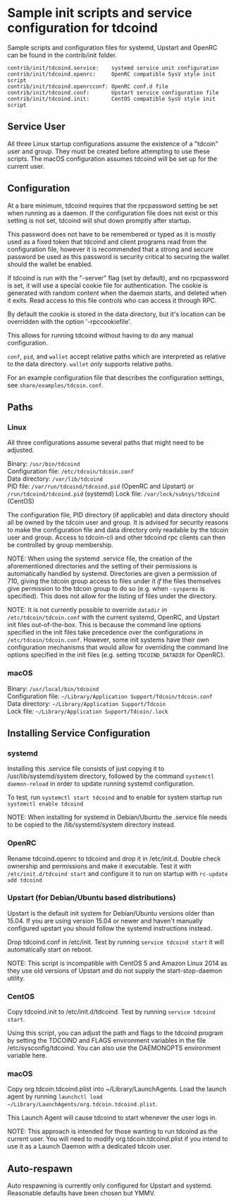 Sample init scripts and service configuration for tdcoind
==========================================================

Sample scripts and configuration files for systemd, Upstart and OpenRC
can be found in the contrib/init folder.

    contrib/init/tdcoind.service:    systemd service unit configuration
    contrib/init/tdcoind.openrc:     OpenRC compatible SysV style init script
    contrib/init/tdcoind.openrcconf: OpenRC conf.d file
    contrib/init/tdcoind.conf:       Upstart service configuration file
    contrib/init/tdcoind.init:       CentOS compatible SysV style init script

Service User
---------------------------------

All three Linux startup configurations assume the existence of a "tdcoin" user
and group.  They must be created before attempting to use these scripts.
The macOS configuration assumes tdcoind will be set up for the current user.

Configuration
---------------------------------

At a bare minimum, tdcoind requires that the rpcpassword setting be set
when running as a daemon.  If the configuration file does not exist or this
setting is not set, tdcoind will shut down promptly after startup.

This password does not have to be remembered or typed as it is mostly used
as a fixed token that tdcoind and client programs read from the configuration
file, however it is recommended that a strong and secure password be used
as this password is security critical to securing the wallet should the
wallet be enabled.

If tdcoind is run with the "-server" flag (set by default), and no rpcpassword is set,
it will use a special cookie file for authentication. The cookie is generated with random
content when the daemon starts, and deleted when it exits. Read access to this file
controls who can access it through RPC.

By default the cookie is stored in the data directory, but it's location can be overridden
with the option '-rpccookiefile'.

This allows for running tdcoind without having to do any manual configuration.

`conf`, `pid`, and `wallet` accept relative paths which are interpreted as
relative to the data directory. `wallet` *only* supports relative paths.

For an example configuration file that describes the configuration settings,
see `share/examples/tdcoin.conf`.

Paths
---------------------------------

### Linux

All three configurations assume several paths that might need to be adjusted.

Binary:              `/usr/bin/tdcoind`  
Configuration file:  `/etc/tdcoin/tdcoin.conf`  
Data directory:      `/var/lib/tdcoind`  
PID file:            `/var/run/tdcoind/tdcoind.pid` (OpenRC and Upstart) or `/run/tdcoind/tdcoind.pid` (systemd)
Lock file:           `/var/lock/subsys/tdcoind` (CentOS)  

The configuration file, PID directory (if applicable) and data directory
should all be owned by the tdcoin user and group.  It is advised for security
reasons to make the configuration file and data directory only readable by the
tdcoin user and group.  Access to tdcoin-cli and other tdcoind rpc clients
can then be controlled by group membership.

NOTE: When using the systemd .service file, the creation of the aforementioned
directories and the setting of their permissions is automatically handled by
systemd. Directories are given a permission of 710, giving the tdcoin group
access to files under it _if_ the files themselves give permission to the
tdcoin group to do so (e.g. when `-sysperms` is specified). This does not allow
for the listing of files under the directory.

NOTE: It is not currently possible to override `datadir` in
`/etc/tdcoin/tdcoin.conf` with the current systemd, OpenRC, and Upstart init
files out-of-the-box. This is because the command line options specified in the
init files take precedence over the configurations in
`/etc/tdcoin/tdcoin.conf`. However, some init systems have their own
configuration mechanisms that would allow for overriding the command line
options specified in the init files (e.g. setting `TDCOIND_DATADIR` for
OpenRC).

### macOS

Binary:              `/usr/local/bin/tdcoind`  
Configuration file:  `~/Library/Application Support/Tdcoin/tdcoin.conf`  
Data directory:      `~/Library/Application Support/Tdcoin`  
Lock file:           `~/Library/Application Support/Tdcoin/.lock`  

Installing Service Configuration
-----------------------------------

### systemd

Installing this .service file consists of just copying it to
/usr/lib/systemd/system directory, followed by the command
`systemctl daemon-reload` in order to update running systemd configuration.

To test, run `systemctl start tdcoind` and to enable for system startup run
`systemctl enable tdcoind`

NOTE: When installing for systemd in Debian/Ubuntu the .service file needs to be copied to the /lib/systemd/system directory instead.

### OpenRC

Rename tdcoind.openrc to tdcoind and drop it in /etc/init.d.  Double
check ownership and permissions and make it executable.  Test it with
`/etc/init.d/tdcoind start` and configure it to run on startup with
`rc-update add tdcoind`

### Upstart (for Debian/Ubuntu based distributions)

Upstart is the default init system for Debian/Ubuntu versions older than 15.04. If you are using version 15.04 or newer and haven't manually configured upstart you should follow the systemd instructions instead.

Drop tdcoind.conf in /etc/init.  Test by running `service tdcoind start`
it will automatically start on reboot.

NOTE: This script is incompatible with CentOS 5 and Amazon Linux 2014 as they
use old versions of Upstart and do not supply the start-stop-daemon utility.

### CentOS

Copy tdcoind.init to /etc/init.d/tdcoind. Test by running `service tdcoind start`.

Using this script, you can adjust the path and flags to the tdcoind program by
setting the TDCOIND and FLAGS environment variables in the file
/etc/sysconfig/tdcoind. You can also use the DAEMONOPTS environment variable here.

### macOS

Copy org.tdcoin.tdcoind.plist into ~/Library/LaunchAgents. Load the launch agent by
running `launchctl load ~/Library/LaunchAgents/org.tdcoin.tdcoind.plist`.

This Launch Agent will cause tdcoind to start whenever the user logs in.

NOTE: This approach is intended for those wanting to run tdcoind as the current user.
You will need to modify org.tdcoin.tdcoind.plist if you intend to use it as a
Launch Daemon with a dedicated tdcoin user.

Auto-respawn
-----------------------------------

Auto respawning is currently only configured for Upstart and systemd.
Reasonable defaults have been chosen but YMMV.
